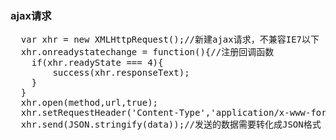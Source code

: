 ### ajax请求
<pre>
  var xhr = new XMLHttpRequest();//新建ajax请求，不兼容IE7以下
  xhr.onreadystatechange = function(){//注册回调函数
    if(xhr.readyState === 4){
        success(xhr.responseText);
    } 
  }
  xhr.open(method,url,true);
  xhr.setRequestHeader('Content-Type','application/x-www-form-urlencoded');
  xhr.send(JSON.stringify(data));//发送的数据需要转化成JSON格式
</pre>
 